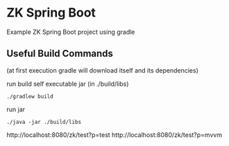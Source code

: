 # ZK Spring Boot

Example ZK Spring Boot project using gradle

## Useful Build Commands 

(at first execution gradle will download itself and its dependencies)

run build self executable jar (in ./build/libs)
```
./gradlew build
```
run jar 
```
./java -jar ./build/libs
```
http://localhost:8080/zk/test?p=test
http://localhost:8080/zk/test?p=mvvm

